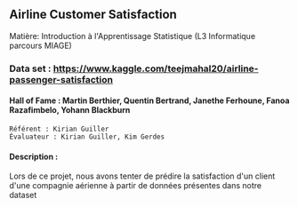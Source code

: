 ## Airline Customer Satisfaction
Matière: Introduction à l'Apprentissage Statistique (L3 Informatique parcours MIAGE)

### Data set : https://www.kaggle.com/teejmahal20/airline-passenger-satisfaction

#### Hall of Fame : Martin Berthier, Quentin Bertrand, Janethe Ferhoune, Fanoa Razafimbelo, Yohann Blackburn
    Référent : Kirian Guiller
    Évaluateur : Kirian Guiller, Kim Gerdes
   
#### Description :
Lors de ce projet, nous avons tenter de prédire la satisfaction d'un client d'une compagnie aérienne à partir de données présentes dans notre dataset
